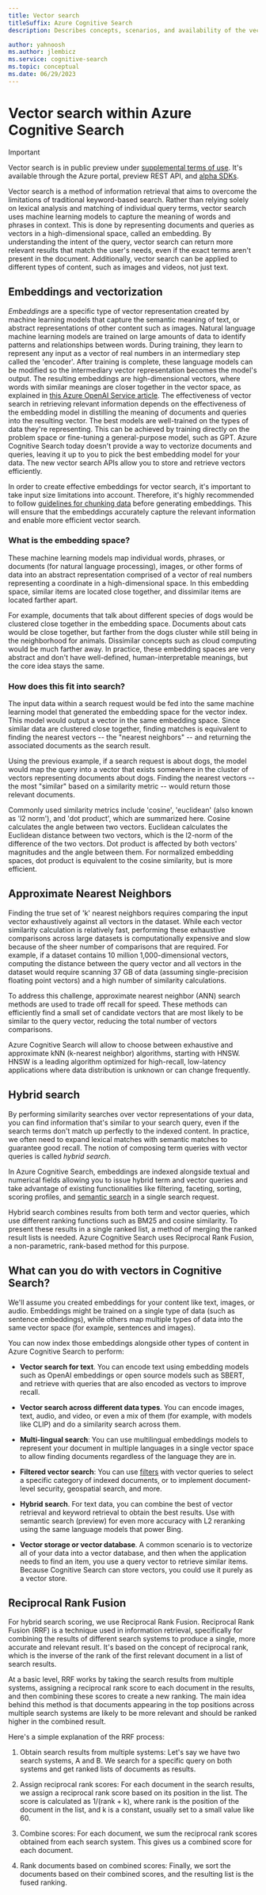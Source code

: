 ```yaml
---
title: Vector search
titleSuffix: Azure Cognitive Search
description: Describes concepts, scenarios, and availability of the vector search feature in Cognitive Search.

author: yahnoosh
ms.author: jlembicz
ms.service: cognitive-search
ms.topic: conceptual
ms.date: 06/29/2023
---
```


# Vector search within Azure Cognitive Search

> [!IMPORTANT]
> Vector search is in public preview under [supplemental terms of use](https://azure.microsoft.com/support/legal/preview-supplemental-terms/). It's available through the Azure portal, preview REST API, and [alpha SDKs](https://github.com/Azure/cognitive-search-vector-pr#readme).

Vector search is a method of information retrieval that aims to overcome the limitations of traditional keyword-based search. Rather than relying solely on lexical analysis and matching of individual query terms, vector search uses machine learning models to capture the meaning of words and phrases in context. This is done by representing documents and queries as vectors in a high-dimensional space, called an embedding. By understanding the intent of the query, vector search can return more relevant results that match the user's needs, even if the exact terms aren't present in the document. Additionally, vector search can be applied to different types of content, such as images and videos, not just text.

## Embeddings and vectorization

*Embeddings* are a specific type of vector representation created by machine learning models that capture the semantic meaning of text, or abstract representations of other content such as images. Natural language machine learning models are trained on large amounts of data to identify patterns and relationships between words. During training, they learn to represent any input as a vector of real numbers in an intermediary step called the 'encoder'. After training is complete, these language models can be modified so the intermediary vector representation becomes the model's output. The resulting embeddings are high-dimensional vectors, where words with similar meanings are closer together in the vector space, as explained in [this Azure OpenAI Service article](/azure/cognitive-services/openai/concepts/understand-embeddings). The effectiveness of vector search in retrieving relevant information depends on the effectiveness of the embedding model in distilling the meaning of documents and queries into the resulting vector. The best models are well-trained on the types of data they're representing. This can be achieved by training directly on the problem space or fine-tuning a general-purpose model, such as GPT. Azure Cognitive Search today doesn't provide a way to vectorize documents and queries, leaving it up to you to pick the best embedding model for your data. The new vector search APIs allow you to store and retrieve vectors efficiently. 

In order to create effective embeddings for vector search, it's important to take input size limitations into account. Therefore, it's highly recommended to follow [guidelines for chunking data](vector-search-how-to-chunk-documents.md) before generating embeddings. This will ensure that the embeddings accurately capture the relevant information and enable more efficient vector search.

### What is the embedding space?

These machine learning models map individual words, phrases, or documents (for natural language processing), images, or other forms of data into an abstract representation comprised of a vector of real numbers representing a coordinate in a high-dimensional space. In this embedding space, similar items are located close together, and dissimilar items are located farther apart.

For example, documents that talk about different species of dogs would be clustered close together in the embedding space. Documents about cats would be close together, but farther from the dogs cluster while still being in the neighborhood for animals. Dissimilar concepts such as cloud computing would be much farther away. In practice, these embedding spaces are very abstract and don't have well-defined, human-interpretable meanings, but the core idea stays the same.

### How does this fit into search? 

The input data within a search request would be fed into the same machine learning model that generated the embedding space for the vector index. This model would output a vector in the same embedding space. Since similar data are clustered close together, finding matches is equivalent to finding the nearest vectors -- the "nearest neighbors" -- and returning the associated documents as the search result.

Using the previous example, if a search request is about dogs, the model would map the query into a vector that exists somewhere in the cluster of vectors representing documents about dogs. Finding the nearest vectors -- the most "similar" based on a similarity metric -- would return those relevant documents.

Commonly used similarity metrics include 'cosine', 'euclidean' (also known as 'l2 norm'), and 'dot product', which are summarized here. Cosine calculates the angle between two vectors. Euclidean calculates the Euclidean distance between two vectors, which is the l2-norm of the difference of the two vectors. Dot product is affected by both vectors' magnitudes and the angle between them. For normalized embedding spaces, dot product is equivalent to the cosine similarity, but is more efficient.

## Approximate Nearest Neighbors

Finding the true set of 'k' nearest neighbors requires comparing the input vector exhaustively against all vectors in the dataset. While each vector similarity calculation is relatively fast, performing these exhaustive comparisons across large datasets is computationally expensive and slow because of the sheer number of comparisons that are required. For example, if a dataset contains 10 million 1,000-dimensional vectors, computing the distance between the query vector and all vectors in the dataset would require scanning 37 GB of data (assuming single-precision floating point vectors) and a high number of similarity calculations.

To address this challenge, approximate nearest neighbor (ANN) search methods are used to trade off recall for speed. These methods can efficiently find a small set of candidate vectors that are most likely to be similar to the query vector, reducing the total number of vectors comparisons.

Azure Cognitive Search will allow to choose between exhaustive and approximate kNN (k-nearest neighbor) algorithms, starting with HNSW. HNSW is a leading algorithm optimized for high-recall, low-latency applications where data distribution is unknown or can change frequently.

## Hybrid search

By performing similarity searches over vector representations of your data, you can find information that's similar to your search query, even if the search terms don't match up perfectly to the indexed content. In practice, we often need to expand lexical matches with semantic matches to guarantee good recall. The notion of composing term queries with vector queries is called *hybrid search*.

In Azure Cognitive Search, embeddings are indexed alongside textual and numerical fields allowing you to issue hybrid term and vector queries and take advantage of existing functionalities like filtering, faceting, sorting, scoring profiles, and [semantic search](semantic-search-overview.md) in a single search request.

Hybrid search combines results from both term and vector queries, which use different ranking functions such as BM25 and cosine similarity. To present these results in a single ranked list, a method of merging the ranked result lists is needed. Azure Cognitive Search uses Reciprocal Rank Fusion, a non-parametric, rank-based method for this purpose.

## What can you do with vectors in Cognitive Search?

We'll assume you created embeddings for your content like text, images, or audio. Embeddings might be trained on a single type of data (such as sentence embeddings), while others map multiple types of data into the same vector space (for example, sentences and images).

You can now index those embeddings alongside other types of content in Azure Cognitive Search to perform:

+ **Vector search for text**. You can encode text using embedding models such as OpenAI embeddings or open source models such as SBERT, and retrieve with queries that are also encoded as vectors to improve recall.

+ **Vector search across different data types**. You can encode images, text, audio, and video, or even a mix of them (for example, with models like CLIP) and do a similarity search across them.

+ **Multi-lingual search**: You can use multilingual embeddings models to represent your document in multiple languages in a single vector space to allow finding documents regardless of the language they are in.

+ **Filtered vector search**: You can use [filters](search-filters.md) with vector queries to select a specific category of indexed documents, or to implement document-level security, geospatial search, and more.

+ **Hybrid search**. For text data, you can combine the best of vector retrieval and keyword retrieval to obtain the best results. Use with semantic search (preview) for even more accuracy with L2 reranking using the same language models that power Bing.  

+ **Vector storage or vector database**. A common scenario is to vectorize all of your data into a vector database, and then when the application needs to find an item, you use a query vector to retrieve similar items. Because Cognitive Search can store vectors, you could use it purely as a vector store.

## Reciprocal Rank Fusion

For hybrid search scoring, we use Reciprocal Rank Fusion. Reciprocal Rank Fusion (RRF) is a technique used in information retrieval, specifically for combining the results of different search systems to produce a single, more accurate and relevant result. It's based on the concept of reciprocal rank, which is the inverse of the rank of the first relevant document in a list of search results. 

At a basic level, RRF works by taking the search results from multiple systems, assigning a reciprocal rank score to each document in the results, and then combining these scores to create a new ranking. The main idea behind this method is that documents appearing in the top positions across multiple search systems are likely to be more relevant and should be ranked higher in the combined result. 

Here's a simple explanation of the RRF process: 

1. Obtain search results from multiple systems: Let's say we have two search systems, A and B. We search for a specific query on both systems and get ranked lists of documents as results. 

2. Assign reciprocal rank scores: For each document in the search results, we assign a reciprocal rank score based on its position in the list. The score is calculated as 1/(rank + k), where rank is the position of the document in the list, and k is a constant, usually set to a small value like 60.

3. Combine scores: For each document, we sum the reciprocal rank scores obtained from each search system. This gives us a combined score for each document. 

4. Rank documents based on combined scores: Finally, we sort the documents based on their combined scores, and the resulting list is the fused ranking.

